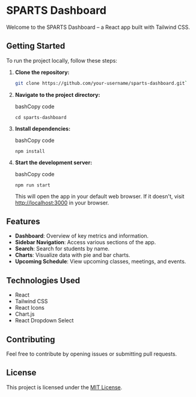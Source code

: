 # SPARTS Dashboard

Welcome to the SPARTS Dashboard – a React app built with Tailwind CSS.

## Getting Started

To run the project locally, follow these steps:

1. **Clone the repository:**

   ```bash
   git clone https://github.com/your-username/sparts-dashboard.git`

   ```

2. **Navigate to the project directory:**

   bashCopy code

   `cd sparts-dashboard`

3. **Install dependencies:**

   bashCopy code

   `npm install`

4. **Start the development server:**

   bashCopy code

   `npm run start`

   This will open the app in your default web browser. If it doesn't, visit [http://localhost:3000](http://localhost:3000/) in your browser.

## Features

- **Dashboard**: Overview of key metrics and information.
- **Sidebar Navigation**: Access various sections of the app.
- **Search**: Search for students by name.
- **Charts**: Visualize data with pie and bar charts.
- **Upcoming Schedule**: View upcoming classes, meetings, and events.

## Technologies Used

- React
- Tailwind CSS
- React Icons
- Chart.js
- React Dropdown Select

## Contributing

Feel free to contribute by opening issues or submitting pull requests.

## License

This project is licensed under the [MIT License](https://chat.openai.com/c/LICENSE).
